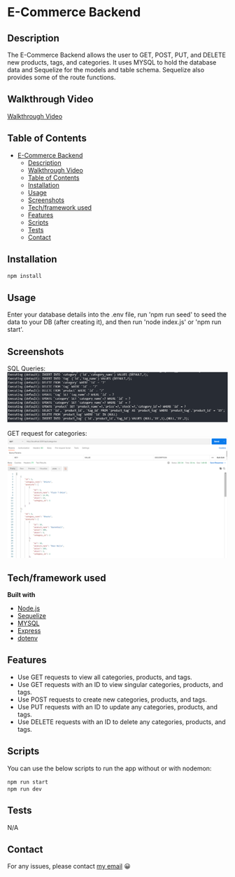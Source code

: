 # E-Commerce Backend

## Description

The E-Commerce Backend allows the user to GET, POST, PUT, and DELETE new products, tags, and categories. It uses MYSQL to hold the database data and Sequelize for the models and table schema. Sequelize also provides some of the route functions.

## Walkthrough Video

[Walkthrough Video](https://drive.google.com/file/d/1FLA6MvwX6edmarXHA3eUP73Y4a8NO4L7/view?usp=sharing)

## Table of Contents

- [E-Commerce Backend](#e-commerce-backend)
  - [Description](#description)
  - [Walkthrough Video](#walkthrough-video)
  - [Table of Contents](#table-of-contents)
  - [Installation](#installation)
  - [Usage](#usage)
  - [Screenshots](#screenshots)
  - [Tech/framework used](#techframework-used)
  - [Features](#features)
  - [Scripts](#scripts)
  - [Tests](#tests)
  - [Contact](#contact)

## Installation

```
npm install
```

## Usage

Enter your database details into the .env file, run 'npm run seed' to seed the data to your DB (after creating it), and then run 'node index.js' or 'npm run start'.

## Screenshots

SQL Queries:  
![Queries](./public/assets/images/sqlqueries.png "Queries")

GET request for categories:
![GET request](./public/assets/images/GET.png "GET request")

## Tech/framework used

<b>Built with</b>

- [Node.js](https://nodejs.org/en/)
- [Sequelize](https://sequelize.org/)
- [MYSQL](https://www.mysql.com/)
- [Express](https://expressjs.com/)
- [dotenv](https://www.npmjs.com/package/dotenv)

## Features

- Use GET requests to view all categories, products, and tags.
- Use GET requests with an ID to view singular categories, products, and tags.
- Use POST requests to create new categories, products, and tags.
- Use PUT requests with an ID to update any categories, products, and tags.
- Use DELETE requests with an ID to delete any categories, products, and tags.

## Scripts

You can use the below scripts to run the app without or with nodemon:

```
npm run start
npm run dev
```

## Tests

N/A

## Contact

For any issues, please contact [my email](mailto:leonwheeler08@gmail.com) 😀
